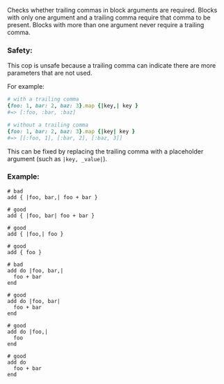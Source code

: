 Checks whether trailing commas in block arguments are
required. Blocks with only one argument and a trailing comma require
that comma to be present. Blocks with more than one argument never
require a trailing comma.

### Safety:

This cop is unsafe because a trailing comma can indicate there are
more parameters that are not used.

For example:
```ruby
# with a trailing comma
{foo: 1, bar: 2, baz: 3}.map {|key,| key }
#=> [:foo, :bar, :baz]

# without a trailing comma
{foo: 1, bar: 2, baz: 3}.map {|key| key }
#=> [[:foo, 1], [:bar, 2], [:baz, 3]]
```

This can be fixed by replacing the trailing comma with a placeholder
argument (such as `|key, _value|`).

### Example:
    # bad
    add { |foo, bar,| foo + bar }

    # good
    add { |foo, bar| foo + bar }

    # good
    add { |foo,| foo }

    # good
    add { foo }

    # bad
    add do |foo, bar,|
      foo + bar
    end

    # good
    add do |foo, bar|
      foo + bar
    end

    # good
    add do |foo,|
      foo
    end

    # good
    add do
      foo + bar
    end